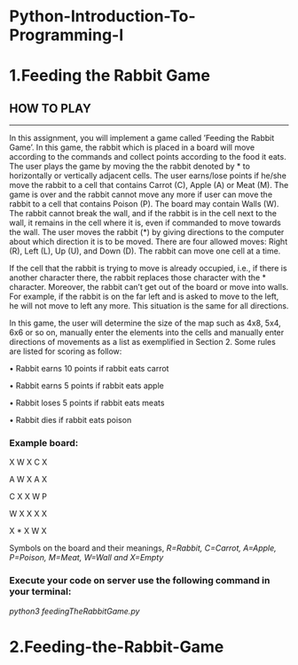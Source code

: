 # Python-Introduction-To-Programming-I
# 1.Feeding the Rabbit Game
## HOW TO PLAY
***
In this assignment, you will implement a game called ’Feeding the Rabbit Game’. In this
game, the rabbit which is placed in a board will move according to the commands and collect
points according to the food it eats. The user plays the game by moving the the rabbit
denoted by * to horizontally or vertically adjacent cells. The user earns/lose points if he/she
move the rabbit to a cell that contains Carrot (C), Apple (A) or Meat (M). The game is over
and the rabbit cannot move any more if user can move the rabbit to a cell that contains
Poison (P). The board may contain Walls (W). The rabbit cannot break the wall, and if the
rabbit is in the cell next to the wall, it remains in the cell where it is, even if commanded to
move towards the wall. The user moves the rabbit (*) by giving directions to the computer
about which direction it is to be moved. There are four allowed moves: Right (R), Left (L),
Up (U), and Down (D). The rabbit can move one cell at a time.

If the cell that the rabbit is trying to move is already occupied, i.e., if there is another character
there, the rabbit replaces those character with the * character. Moreover, the rabbit can’t
get out of the board or move into walls. For example, if the rabbit is on the far left and is
asked to move to the left, he will not move to left any more. This situation is the same for
all directions.

In this game, the user will determine the size of the map such as 4x8, 5x4, 6x6 or so on,
manually enter the elements into the cells and manually enter directions of movements as a
list as exemplified in Section 2.
Some rules are listed for scoring as follow:

• Rabbit earns 10 points if rabbit eats carrot

• Rabbit earns 5 points if rabbit eats apple

• Rabbit loses 5 points if rabbit eats meats

• Rabbit dies if rabbit eats poison



### Example board:

X W X C X

A W X A X

C X X W P

W X X X X

X * X W X

Symbols on the board and their meanings, *R=Rabbit, C=Carrot, A=Apple, P=Poison, M=Meat,*
*W=Wall and X=Empty*



### Execute your code on server use the following command in your terminal:
*python3 feedingTheRabbitGame.py*

# 2.Feeding-the-Rabbit-Game
